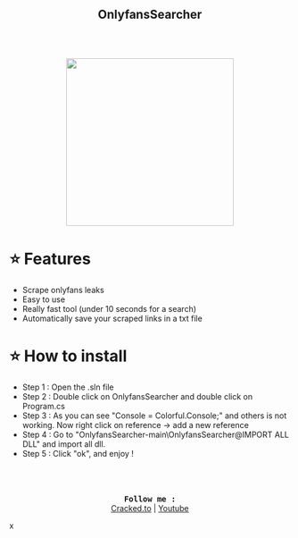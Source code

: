 <h2 align="center">OnlyfansSearcher</h2>
<br>
<br>
<p align="center">
<img src="https://cdn.discordapp.com/attachments/848605280468336664/867053046562684928/ttt.gif" width="300" height="300">
</p>

# ⭐️ Features
 - Scrape onlyfans leaks
 - Easy to use
 - Really fast tool (under 10 seconds for a search)
 - Automatically save your scraped links in a txt file

# ⭐️ How to install
 - Step 1 : Open the .sln file
 - Step 2 : Double click on OnlyfansSearcher and  double click on Program.cs
 - Step 3 : As you can see "Console = Colorful.Console;" and others is not working. Now right click on reference -> add a new reference
 - Step 4 : Go to "OnlyfansSearcher-main\OnlyfansSearcher\@IMPORT ALL DLL" and import all dll.
 - Step 5 : Click "ok", and enjoy !
<br><br><br><br>
<p align="center">
<b><samp> Follow me :</samp></b><br>
  <a href="https://cracked.to/Zekh">Cracked.to</a> |
  <a href="https://www.youtube.com/channel/UCl-6uAXenlJFFDUa_Fu07SQ">Youtube</a>
</p>
x